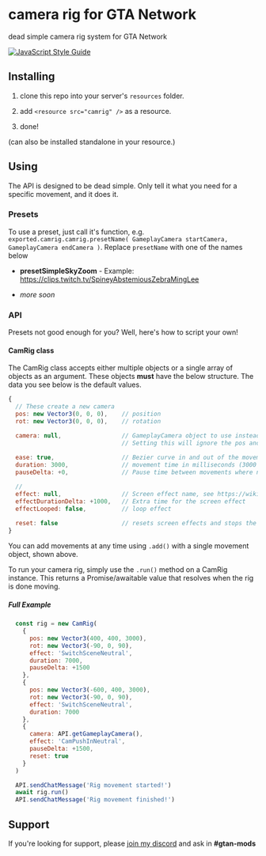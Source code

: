 # camera rig for GTA Network

dead simple camera rig system for GTA Network

[![JavaScript Style Guide](https://cdn.rawgit.com/feross/standard/master/badge.svg)](https://github.com/feross/standard)

## Installing

1. clone this repo into your server's `resources` folder.

2. add `<resource src="camrig" />` as a resource.

3. done!

(can also be installed standalone in your resource.)

## Using

The API is designed to be dead simple. Only tell it what you need for a specific movement, and it does it.

### Presets

To use a preset, just call it's function, e.g. `exported.camrig.camrig.presetName( GameplayCamera startCamera, GameplayCamera endCamera )`. Replace `presetName` with one of the names below

- **presetSimpleSkyZoom** - Example: https://clips.twitch.tv/SpineyAbstemiousZebraMingLee

- *more soon*

### API

Presets not good enough for you? Well, here's how to script your own!

#### CamRig class

The CamRig class accepts either multiple objects or a single array of objects as an argument. These objects **must** have the below structure. The data you see below is the default values.

```js
{
  // These create a new camera 
  pos: new Vector3(0, 0, 0),    // position
  rot: new Vector3(0, 0, 0),    // rotation

  camera: null,                 // GameplayCamera object to use instead of making a new one.
                                // Setting this will ignore the pos and rot fields.
  
  ease: true,                   // Bezier curve in and out of the movement.
  duration: 3000,               // movement time in milliseconds (3000 = 3 seconds)
  pauseDelta: +0,               // Pause time between movements where no camera movement happens

  // 
  effect: null,                 // Screen effect name, see https://wiki.gtanet.work/index.php?title=Screen_Effects
  effectDurationDelta: +1000,   // Extra time for the screen effect
  effectLooped: false,          // loop effect
  
  reset: false                  // resets screen effects and stops the cycle (useful when done)
}
```

You can add movements at any time using `.add()` with a single movement object, shown above.

To run your camera rig, simply use the `.run()` method on a CamRig instance. This returns a Promise/awaitable value that resolves when the rig is done moving.

##### Full Example

```js
  const rig = new CamRig(
    {
      pos: new Vector3(400, 400, 3000),
      rot: new Vector3(-90, 0, 90),
      effect: 'SwitchSceneNeutral',
      duration: 7000,
      pauseDelta: +1500
    },
    { 
      pos: new Vector3(-600, 400, 3000),
      rot: new Vector3(-90, 0, 90),
      effect: 'SwitchSceneNeutral',
      duration: 7000
    },
    {
      camera: API.getGameplayCamera(),
      effect: 'CamPushInNeutral',
      pauseDelta: +1500,      
      reset: true
    }
  )

  API.sendChatMessage('Rig movement started!')  
  await rig.run()
  API.sendChatMessage('Rig movement finished!')
```

## Support

If you're looking for support, please [join my discord](https://discord.gg/Raj7Vvc) and ask in **#gtan-mods**
